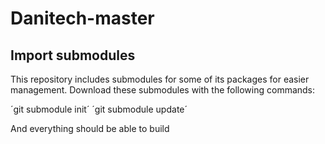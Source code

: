 # Danitech-master

## Import submodules
This repository includes submodules for some of its packages for easier management. 
Download these submodules with the following commands:

´git submodule init´
´git submodule update´

And everything should be able to build

